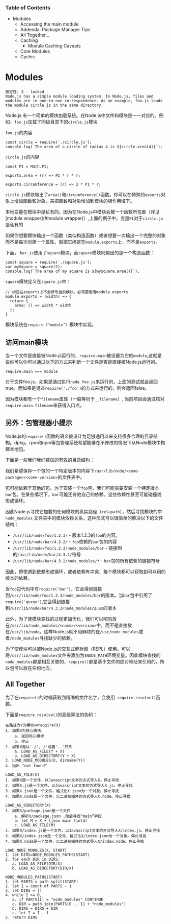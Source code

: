 ### Table of Contents
* Modules
    * Accessing the main module
    * Addenda: Package Manager Tips
    * All Together...
    * Caching
        * Module Caching Caveats
    * Core Modules
    * Cycles
    
# Modules
    稳定性: 3 - locked
    Node.js has a simple module loading system. In Node.js, files and modules are in one-to-one correspondence. As an example, foo.js loads the module circle.js in the same directory.
Node.js 有一个简单的模块加载系统。在Node.js中文件和模块是一一对应的。例如，`foo.js`加载了同级目录下的`circle.js`模块

`foo.js`的内容

```
const circle = require('./circle.js');
console.log(`The area of a circle of radius 4 is ${circle.area(4)}`);
```

`circle.js`的内容

```
const PI = Math.PI;

exports.area = (r) => PI * r * r;

exports.circumference = (r) => 2 * PI * r;
```

`circle.js`模块输出了`area()`和`circumference()`函数。你可以在特殊的`exports`对象上增加函数和对象，来把函数和对象增加到模块的根作用域下。

本地变量在模块中是私有的，因为在Node.js中模块会被一个函数所包裹（详见[module wrapper](#module wrapper)）,上面的例子中，变量`PI`对于`circle.js`是私有的

如果你想要模块输出一个函数（类似构造函数）或者想要一次输出一个完整的对象而不是每次创建一个属性，就把它绑定在`module.exports`上，而不是`exports`。

下面， `bar.js`使用了`square`模块，而`square`模块则输出的是一个构造函数：

```
const square = require('./square.js');
var mySquare = square(2);
console.log(`The area of my square is ${mySquare.area()}`);
```

`square`模块定义在`square.js`中：

```
// 绑定在exports上不会修改当前模块，必须要使用module.exports 
module.exports = (width) => {
  return {
    area: () => width * width
  };
}
```

模块系统在`require（“module”）`模块中实现。

## 访问main模块

当一个文件是直接被Node.js运行的，`require.main`被设置为它的`module`,这就是说你可以你可以通过以下的方式来判断一个文件是否是直接被Node.js运行的。

```
require.main === module
```

对于文件foo.js，如果是通过执行`node foo.js`来运行的，上面的测试就会返回true，而如果是通过`require('./foo')`的方式来运行的，则会返回false。

因为模块都有一个`filename`属性（一般等同于`__filename`）, 当前项目会通过核对`require.main.filename`来获得入口点。

## 另外：包管理器小提示
Node.js的`require()`函数的语义被设计为足够通用以来支持很多合理的目录结构。dpkg，rpm和npm等包管理系统希望能够在不修改的情况下从Node模块中构建本地包。

下面是一些我们我们建议的有效的目录结构：

我们希望保存一个包的一个特定版本的内容下`/usr/lib/node/<some-package>/<some-version>`的文件夹中。

包可能依赖于其他的包。为了安装一个`foo`包，我们可能需要安装一个特定版本`bar`包。在某些情况下，`bar`可能还有他自己的依赖。这些依赖性甚至可能碰撞或形成循环。

因此Node.js寻找它加载的任何模块的真实路径（`relapath`），然后寻找模块的中`node_modules` 文件夹中的模块依赖关系，这种形式可以很简单的解决以下的文件结构：
* `/usr/lib/node/foo/1.2.3/` - 版本1.2.3的`foo`的内容。
* `/usr/lib/node/bar/4.3.2/` - `foo`依赖的`bar`包的内容
* `/usr/lib/node/foo/1.2.3/node_modules/bar` - 链接到的`/usr/lib/node/bar/4.3.2/`符号
* `/usr/lib/node/bar/4.3.2/node_modules/*` - `bar`包的所有依赖的链接符号

因此，即使遇到依赖形成循环，或者依赖有冲突，每个模块都可以获取到可以用的版本的依赖。

当`foo`包代码中有`require('bar')`，它会得到链接到`/usr/lib/node/foo/1.2.3/node_modules/bar`的版本。当`bar`包中引用了`require('quxux')`,它会得到链接到`/usr/lib/node/bar/4.3.2/node_modules/quux`的版本

此外，为了使模块查找的过程更加优化，我们可以吧包放在`/usr/lib/node_modules/<name>/<version>`中，而不是直接放在`/usr/lib/node`。这样Node.js就不用麻烦的在`/usr/node_modules`或者`/node_modules`寻找缺少的依赖。

为了使模块可以被Node.js的交互式解析器（REPL）使用。可以将`/usr/lib/node_modules`文件夹添加为`$NODE_PATH`环境变量。因此模块查找的`node_modules`都是相互关联的，`require()`都是基于文件的绝对地址来引用的，所以包可以放在任何地方。

## All Together
为了在`require()`的时候获取到精确的文件名字，会使用` require.resolve()`函数。

下面是`require.resolve()`的高级算法的伪码：
```
在路径为Y的模块中require(X)
1. 如果X为核心模块，
    a. 返回核心模块
    b. 停止
2. 如果X是以'./','/'或者'..'开头
    a. LOAD_AS_FILE(Y + X)
    b. LOAD_AS_DIRECTORY(Y + X)
3. LOAD_NODE_MODULES(X, dirname(Y))
4. 抛出 "not found"

LOAD_AS_FILE(X)
1. 如果X是一个文件，以Javascript文本的方式导入X。停止寻找
2. 如果X.js是一个文件，以Javascript文本的方式导入X.js。停止寻找
3. 如果x.json是一个文件，格式化X.json为一个对象。停止寻找
4. 如果X.node是一个文件，以二进制插件的方式导入X.node。停止寻找

LOAD_AS_DIRECTORY(X)
1. 如果X/package.json是一个文件
    a. 解析X/package.json ,然后寻找“main”字段
    b. let M = X + (json main field)
    c. LOAD_AS_FILE(M)
2. 如果X/index.js是一个文件，以Javascript文本的方式导入X/index.js。停止寻找
3. 如果X/index.json是一个文件，格式化X/index.json为一个对象。停止寻找
4. 如果X.node是一个文件，以二进制插件的方式导入X/index.node。停止寻找

LOAD_NODE_MODULES(X, START)
1. let DIRS=NODE_MODULES_PATHS(START)
2. for each DIR in DIRS:
   a. LOAD_AS_FILE(DIR/X)
   b. LOAD_AS_DIRECTORY(DIR/X)
   
NODE_MODULES_PATHS(START)
1. let PARTS = path split(START)
2. let I = count of PARTS - 1
3. let DIRS = []
4. while I >= 0,
   a. if PARTS[I] = "node_modules" CONTINUE
   c. DIR = path join(PARTS[0 .. I] + "node_modules")
   b. DIRS = DIRS + DIR
   c. let I = I - 1
5. return DIRS
```




